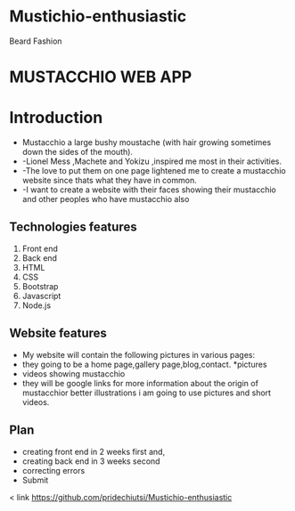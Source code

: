 # Mustichio-enthusiastic
Beard Fashion 
# MUSTACCHIO WEB APP


# Introduction
* Mustacchio  a large bushy moustache (with hair growing sometimes down the sides of the mouth).
* -Lionel Mess ,Machete and Yokizu ,inspired me most in their activities.
* -The love to put them on one page lightened me to create a mustacchio website since thats what they have in common.
* -I want to create a website with their faces showing their mustacchio and other peoples who have mustacchio also 

## Technologies features
1. Front end
2. Back end
3. HTML
4. CSS
5. Bootstrap
6. Javascript
7. Node.js


## Website features  
* My website will contain the following pictures in various pages:
* they going to be a home page,gallery page,blog,contact.
 *pictures
* videos showing mustacchio
 * they will be google links for more information about the origin of mustacchior better illustrations i am going to use pictures and short videos.

## Plan 
* creating front end  in 2 weeks first and,
* creating back end in 3 weeks second
* correcting errors
* Submit

< link https://github.com/pridechiutsi/Mustichio-enthusiastic
